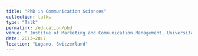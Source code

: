 ```yaml
---
title: "PhD in Communication Sciences"
collection: talks
type: "Talk"
permalink: /education/phd
venue: " Institue of Marketing and Communication Management, Università della Svizzera italiana"
date: 2013—2017
location: "Lugano, Switzerland"
---
```



